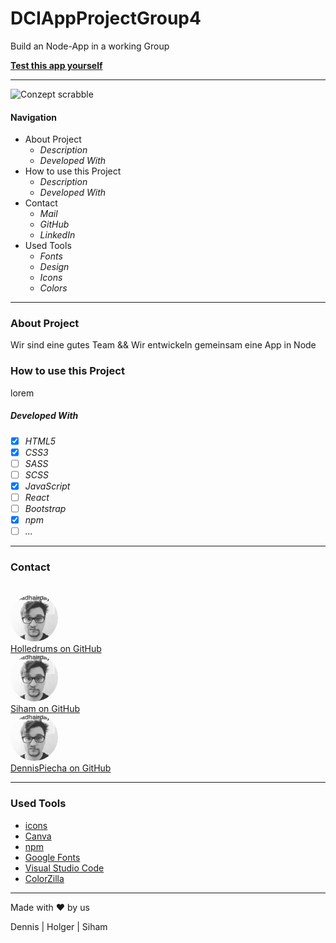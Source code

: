 # DCIAppProjectGroup4

Build an Node-App in a working Group

**[Test this app yourself](github.link)**

---

![Conzept scrabble](planning/concept.png)

#### Navigation

- About Project
  - _Description_
  - _Developed With_
- How to use this Project
  - _Description_
  - _Developed With_
- Contact
  - _Mail_
  - _GitHub_
  - _LinkedIn_
- Used Tools
  - _Fonts_
  - _Design_
  - _Icons_
  - _Colors_

---

### About Project

Wir sind eine gutes Team
&&
Wir entwickeln gemeinsam eine App in Node

### How to use this Project

lorem

##### Developed With

- [x] _HTML5_
- [x] _CSS3_
- [ ] _SASS_
- [ ] _SCSS_
- [x] _JavaScript_
- [ ] _React_
- [ ] _Bootstrap_
- [x] _npm_
- [ ] _..._

---

### Contact

<br><img style = "border-radius: 50%" src= "./IMG/profilHolle.jpeg" width="15%">
<br><a href= "https://github.com/holledrums">Holledrums on GitHub</a><br>
<img style = "border-radius: 50%" src= "./IMG/profilHolle.jpeg" width="15%">
<br><a href= "https://github.com/sihamsaidi">Siham on GitHub</a><br>
<img style = "border-radius: 50%" src= "./IMG/profilHolle.jpeg" width="15%">
<br><a href= "https://github.com/dennispiecha">DennisPiecha on GitHub</a><br>

---

### Used Tools

- [icons](https://)
- [Canva](https://www.canva.com/)
- [npm](https://www.npmjs.com/)
- [Google Fonts](https://fonts.google.com/)
- [Visual Studio Code](https://code.visualstudio.com/)
- [ColorZilla](https://www.colorzilla.com/chrome/)

---

Made with ❤️ by us

Dennis | Holger | Siham
